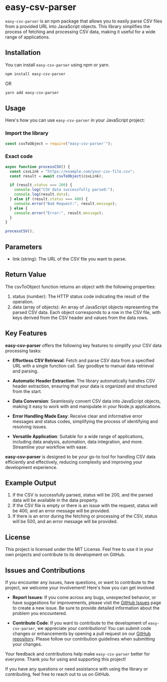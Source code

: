 # easy-csv-parser

`easy-csv-parser` is an npm package that allows you to easily parse CSV files from
a provided URL into JavaScript objects. This library simplifies the process of
fetching and processing CSV data, making it useful for a wide range of
applications.

## Installation

You can install `easy-csv-parser` using npm or yarn.

```bash
npm install easy-csv-parser
```

OR

```bash
yarn add easy-csv-parser
```

## Usage

Here's how you can use `easy-csv-parser` in your JavaScript project:

### Import the library

```javascript
const csvToObject = require("easy-csv-parser`");
```

### Exact code

```javascript
async function processCSV() {
  const csvLink = "https://example.com/your-csv-file.csv";
  const result = await csvToObject(csvLink);

  if (result.status === 200) {
    console.log("CSV data successfully parsed:");
    console.log(result.data);
  } else if (result.status === 400) {
    console.error("Bad Request:", result.message);
  } else {
    console.error("Error:", result.message);
  }
}

processCSV();
```

## Parameters

- link (string): The URL of the CSV file you want to parse.

## Return Value

The csvToObject function returns an object with the following properties:

1. status (number): The HTTP status code indicating the result of the operation.
2. data (array of objects): An array of JavaScript objects representing the
   parsed CSV data. Each object corresponds to a row in the CSV file, with keys
   derived from the CSV header and values from the data rows.

## Key Features

**easy-csv-parser** offers the following key features to simplify your CSV data
processing tasks:

- **Effortless CSV Retrieval**: Fetch and parse CSV data from a specified URL
  with a single function call. Say goodbye to manual data retrieval and parsing.

- **Automatic Header Extraction**: The library automatically handles CSV header
  extraction, ensuring that your data is organized and structured from the
  start.

- **Data Conversion**: Seamlessly convert CSV data into JavaScript objects,
  making it easy to work with and manipulate in your Node.js applications.

- **Error Handling Made Easy**: Receive clear and informative error messages and
  status codes, simplifying the process of identifying and resolving issues.

- **Versatile Application**: Suitable for a wide range of applications,
  including data analysis, automation, data integration, and more. Streamline
  your workflow with ease.

**easy-csv-parser** is designed to be your go-to tool for handling CSV data
efficiently and effectively, reducing complexity and improving your development
experience.

## Example Output

1. If the CSV is successfully parsed, status will be 200, and the parsed data
   will be available in the data property.
2. If the CSV file is empty or there is an issue with the request, status will
   be 400, and an error message will be provided.
3. If there is an error during the fetching or processing of the CSV, status
   will be 500, and an error message will be provided.

## License

This project is licensed under the MIT License. Feel free to use it in your own
projects and contribute to its development on GitHub.

## Issues and Contributions

If you encounter any issues, have questions, or want to contribute to the
project, we welcome your involvement! Here's how you can get involved:

- **Report Issues**: If you come across any bugs, unexpected behavior, or have
  suggestions for improvements, please visit the
  [GitHub Issues](https://github.com/rahulnikam2002/easy-csv-parser) page to
  create a new issue. Be sure to provide detailed information about the problem
  you encountered.

- **Contribute Code**: If you want to contribute to the development of
  `easy-csv-parser`, we appreciate your contributions! You can submit code changes
  or enhancements by opening a pull request on our
  [GitHub repository](https://github.com/rahulnikam2002/easy-csv-parser).
  Please follow our contribution guidelines when submitting your changes.

Your feedback and contributions help make `easy-csv-parser` better for
everyone. Thank you for using and supporting this project!

If you have any questions or need assistance with using the library or
contributing, feel free to reach out to us on GitHub.
